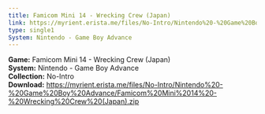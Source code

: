 ```yaml
---
title: Famicom Mini 14 - Wrecking Crew (Japan)
link: https://myrient.erista.me/files/No-Intro/Nintendo%20-%20Game%20Boy%20Advance/Famicom%20Mini%2014%20-%20Wrecking%20Crew%20(Japan).zip
type: single1
System: Nintendo - Game Boy Advance
---
```

<b>Game:</b> Famicom Mini 14 - Wrecking Crew (Japan)<br>
<b>System:</b> Nintendo - Game Boy Advance<br>
<b>Collection:</b> No-Intro<br>
<b>Download:</b> https://myrient.erista.me/files/No-Intro/Nintendo%20-%20Game%20Boy%20Advance/Famicom%20Mini%2014%20-%20Wrecking%20Crew%20(Japan).zip